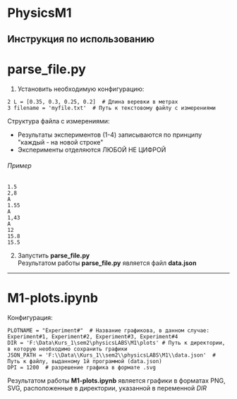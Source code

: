 # PhysicsM1
Инструкция по использованию
---
# parse_file.py
1) Установить необходимую конфигурацию:
```
2 L = [0.35, 0.3, 0.25, 0.2]  # Длина веревки в метрах 
3 filename = 'myfile.txt'  # Путь к текстовому файлу с измерениями
```
Структура файла с измерениями:
* Результаты экспериментов (1-4) записываются по принципу "каждый - на новой строке"
* Эксперименты отделяются ЛЮБОЙ НЕ ЦИФРОЙ

###### Пример
```
1.5
2,8
A
1.55
A
1,43
A
12
15.8
15.5
```

2) Запустить **parse_file.py**<br>
Результатом работы **parse_file.py** является файл **data.json**

---
# M1-plots.ipynb
Конфигурация:
~~~
PLOTNAME = "Experiment#"  # Название графикова, в данном случае: Experiment#1, Experiment#2, Experiment#3, Experiment#4
DIR = 'F:\Data\Kurs_1\sem2\physicsLABS\M1\plots' # Путь к директории,  в которую необходимо сохранить графики
JSON_PATH = 'F:\\Data\\Kurs_1\\sem2\\physicsLABS\M1\\data.json'  # Путь к файлу, выданному 1й программой (data.json)
DPI = 1200  # разрешение графика в формате .svg
~~~
Результатом работы **M1-plots.ipynb** является  графики в форматах PNG, SVG, расположенные в директории, указанной в переменной *DIR*
